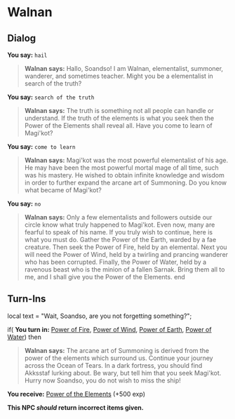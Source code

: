 # Walnan
## Dialog

**You say:** `hail`



>**Walnan says:** Hallo, Soandso! I am Walnan, elementalist, summoner, wanderer, and sometimes teacher. Might you be a elementalist in search of the truth?

**You say:** `search of the truth`



>**Walnan says:** The truth is something not all people can handle or understand. If the truth of the elements is what you seek then the Power of the Elements shall reveal all. Have you come to learn of Magi'kot?

**You say:** `come to learn`



>**Walnan says:** Magi'kot was the most powerful elementalist of his age. He may have been the most powerful mortal mage of all time, such was his mastery. He wished to obtain infinite knowledge and wisdom in order to further expand the arcane art of Summoning. Do you know what became of Magi'kot?

**You say:** `no`



>**Walnan says:** Only a few elementalists and followers outside our circle know what truly happened to Magi'kot. Even now, many are fearful to speak of his name. If you truly wish to continue, here is what you must do. Gather the Power of the Earth, warded by a fae creature. Then seek the Power of Fire, held by an elemental. Next you will need the Power of Wind, held by a twirling and prancing wanderer who has been corrupted. Finally, the Power of Water, held by a ravenous beast who is the minion of a fallen Sarnak. Bring them all to me, and I shall give you the Power of the Elements.
end

## Turn-Ins



local text = "Wait, Soandso, are you not forgetting something?";





if( **You turn in:** [Power of Fire](/item/28036), [Power of Wind](/item/28037), [Power of Earth](/item/28038), [Power of Water](/item/28039)) then


>**Walnan says:** The arcane art of Summoning is derived from the power of the elements which surround us. Continue your journey across the Ocean of Tears. In a dark fortress, you should find Akksstaf lurking about. Be wary, but tell him that you seek Magi'kot. Hurry now Soandso, you do not wish to miss the ship!


 **You receive:**  [Power of the Elements](/item/28031) (+500 exp)

**This NPC *should* return incorrect items given.**





